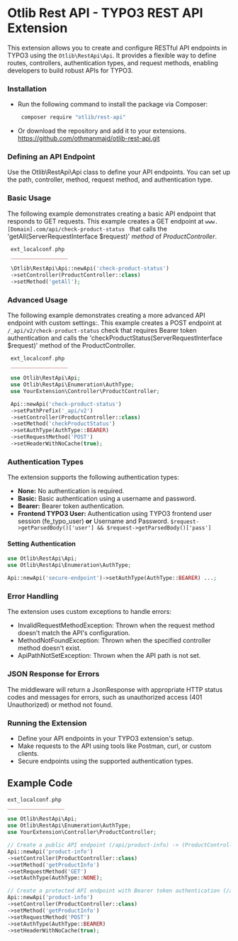 # Otlib Rest API - TYPO3 REST API Extension

This extension allows you to create and configure RESTful API endpoints in TYPO3 using the `Otlib\RestApi\Api`. It provides a
flexible way to define routes, controllers, authentication types, and request methods, enabling developers to build robust APIs
for TYPO3.

### Installation
- Run the following command to install the package via Composer:
    ```bash
     composer require "otlib/rest-api"
    ```
- Or download the repository and add it to your extensions.
  https://github.com/othmanmajd/otlib-rest-api.git

### Defining an API Endpoint
Use the Otlib\RestApi\Api class to define your API endpoints. You can set up the path, controller, method, request method, and
authentication type.

### Basic Usage
The following example demonstrates creating a basic API endpoint that responds to GET requests.
This example creates a GET endpoint at  ```www.[Domain].com/api/check-product-status ``` that calls the 'getAll(ServerRequestInterface $request)' *method* of *ProductController*.

   ```php
    ext_localconf.php
    __________________

    \Otlib\RestApi\Api::newApi('check-product-status')
    ->setController(ProductController::class)
    ->setMethod('getAll');
   ```

### Advanced Usage
The following example demonstrates creating a more advanced API endpoint with custom settings:.
This example creates a POST endpoint at ```/_api/v2/check-product-status``` check that requires Bearer token authentication and calls the 'checkProductStatus(ServerRequestInterface $request)' method
of the ProductController.

   ```php
    ext_localconf.php
    __________________

    use Otlib\RestApi\Api;
    use Otlib\RestApi\Enumeration\AuthType;
    use YourExtension\Controller\ProductController;

    Api::newApi('check-product-status')
    ->setPathPrefix('_api/v2')
    ->setController(ProductController::class)
    ->setMethod('checkProductStatus')
    ->setAuthType(AuthType::BEARER)
    ->setRequestMethod('POST')
    ->setHeaderWithNoCache(true);
 ```

### Authentication Types
The extension supports the following authentication types:

- **None:** No authentication is required.
- **Basic:** Basic authentication using a username and password.
- **Bearer:** Bearer token authentication.
- **Frontend TYPO3 User:** Authentication using TYPO3 frontend user session (fe_typo_user) **or** Username and
  Password. ```$request->getParsedBody()['user'] && $request->getParsedBody()['pass']```

#### Setting Authentication

```php
use Otlib\RestApi\Api;
use Otlib\RestApi\Enumeration\AuthType;

Api::newApi('secure-endpoint')->setAuthType(AuthType::BEARER) ...;
```

### Error Handling
The extension uses custom exceptions to handle errors:

- InvalidRequestMethodException: Thrown when the request method doesn't match the API's configuration.
- MethodNotFoundException: Thrown when the specified controller method doesn't exist.
- ApiPathNotSetException: Thrown when the API path is not set.

### JSON Response for Errors
The middleware will return a JsonResponse with appropriate HTTP status codes and messages for errors, such as unauthorized
access (401 Unauthorized) or method not found.

### Running the Extension
- Define your API endpoints in your TYPO3 extension's setup.
- Make requests to the API using tools like Postman, curl, or custom clients.
- Secure endpoints using the supported authentication types.

## Example Code
```php
ext_localconf.php
__________________

use Otlib\RestApi\Api;
use Otlib\RestApi\Enumeration\AuthType;
use YourExtension\Controller\ProductController;

// Create a public API endpoint (/api/product-info) -> (ProductController::class)->getProductInfo(ServerRequestInterface $request)
Api::newApi('product-info')
->setController(ProductController::class)
->setMethod('getProductInfo')
->setRequestMethod('GET')
->setAuthType(AuthType::NONE);

// Create a protected API endpoint with Bearer token authentication (/api/product-info) -> (ProductController::class)->getProductInfo(ServerRequestInterface $request)
Api::newApi('product-info')
->setController(ProductController::class)
->setMethod('getProductInfo')
->setRequestMethod('POST')
->setAuthType(AuthType::BEARER)
->setHeaderWithNoCache(true);

```
